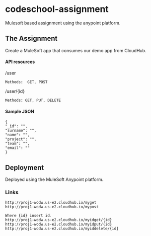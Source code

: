 

# codeschool-assignment

Mulesoft based assignment using the anypoint platform.

## The Assignment

Create a MuleSoft app that consumes our demo app from CloudHub.

#### API resources

/user
```
Methods:  GET, POST
```
/user/{id}
```
Methods: GET, PUT, DELETE
```
#### Sample JSON
```
{
"_id": "",
"surname": "",
"name": "",
"project": "",
"team": "",
"email": ""
}
```


## Deployment

Deployed using the MuleSoft Anypoint platform.

### Links
```
http://proj1-wodw.us-e2.cloudhub.io/myget
http://proj1-wodw.us-e2.cloudhub.io/mypost

Where {id} insert id.
http://proj1-wodw.us-e2.cloudhub.io/myidget/{id}
http://proj1-wodw.us-e2.cloudhub.io/myidput/{id}
http://proj1-wodw.us-e2.cloudhub.io/myiddelete/{id}
```

